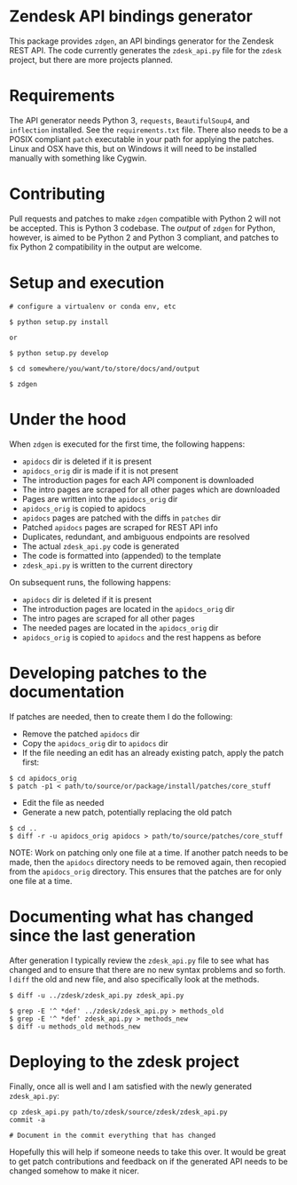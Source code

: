 # Zendesk API bindings generator

This package provides `zdgen`, an API bindings generator for the Zendesk REST
API. The code currently generates the `zdesk_api.py` file for the `zdesk`
project, but there are more projects planned.

# Requirements

The API generator needs Python 3, `requests`, `BeautifulSoup4`, and
`inflection` installed. See the `requirements.txt` file. There also needs to be
a POSIX compliant `patch` executable in your path for applying the patches.
Linux and OSX have this, but on Windows it will need to be installed manually
with something like Cygwin.

# Contributing

Pull requests and patches to make `zdgen` compatible with Python 2 will not be
accepted. This is Python 3 codebase. The _output_ of `zdgen` for Python,
however, is aimed to be Python 2 and Python 3 compliant, and patches to fix
Python 2 compatibility in the output are welcome.

# Setup and execution

```
# configure a virtualenv or conda env, etc

$ python setup.py install

or

$ python setup.py develop

$ cd somewhere/you/want/to/store/docs/and/output

$ zdgen
```

# Under the hood

When `zdgen` is executed for the first time, the following happens:

* `apidocs` dir is deleted if it is present
* `apidocs_orig` dir is made if it is not present
* The introduction pages for each API component is downloaded
* The intro pages are scraped for all other pages which are downloaded
* Pages are written into the `apidocs_orig` dir
* `apidocs_orig` is copied to apidocs
* `apidocs` pages are patched with the diffs in `patches` dir
* Patched `apidocs` pages are scraped for REST API info
* Duplicates, redundant, and ambiguous endpoints are resolved
* The actual `zdesk_api.py` code is generated
* The code is formatted into (appended) to the template
* `zdesk_api.py` is written to the current directory

On subsequent runs, the following happens:

* `apidocs` dir is deleted if it is present
* The introduction pages are located in the `apidocs_orig` dir
* The intro pages are scraped for all other pages
* The needed pages are located in the `apidocs_orig` dir
* `apidocs_orig` is copied to `apidocs` and the rest happens as before

# Developing patches to the documentation

If patches are needed, then to create them I do the following:

* Remove the patched `apidocs` dir
* Copy the `apidocs_orig` dir to `apidocs` dir
* If the file needing an edit has an already existing patch, apply the patch
  first:

```
$ cd apidocs_orig
$ patch -p1 < path/to/source/or/package/install/patches/core_stuff
```

* Edit the file as needed
* Generate a new patch, potentially replacing the old patch

```
$ cd ..
$ diff -r -u apidocs_orig apidocs > path/to/source/patches/core_stuff
```

NOTE: Work on patching only one file at a time. If another patch needs to be
made, then the `apidocs` directory needs to be removed again, then recopied
from the `apidocs_orig` directory. This ensures that the patches are for only
one file at a time.

# Documenting what has changed since the last generation

After generation I typically review the `zdesk_api.py` file to see what has
changed and to ensure that there are no new syntax problems and so forth. I
`diff` the old and new file, and also specifically look at the methods.

```
$ diff -u ../zdesk/zdesk_api.py zdesk_api.py

$ grep -E '^ *def' ../zdesk/zdesk_api.py > methods_old
$ grep -E '^ *def' zdesk_api.py > methods_new
$ diff -u methods_old methods_new
```

# Deploying to the zdesk project

Finally, once all is well and I am satisfied with the newly generated
`zdesk_api.py`:

```
cp zdesk_api.py path/to/zdesk/source/zdesk/zdesk_api.py
commit -a

# Document in the commit everything that has changed
```

Hopefully this will help if someone needs to take this over. It would be great
to get patch contributions and feedback on if the generated API needs to be
changed somehow to make it nicer.

